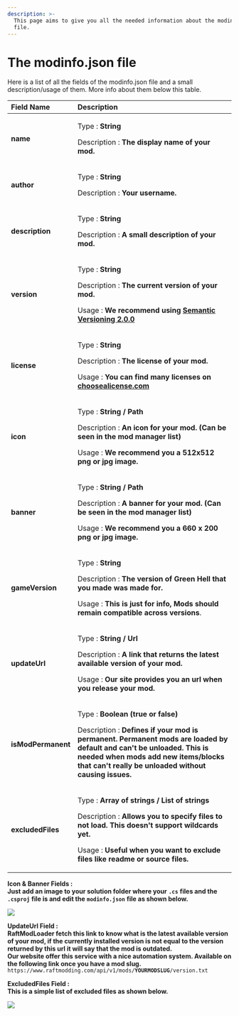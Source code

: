 ```yaml
---
description: >-
  This page aims to give you all the needed information about the modinfo.json
  file.
---
```


# The modinfo.json file

Here is a list of all the fields of the modinfo.json file and a small description/usage of them. More info about them below this table.

<table>
  <thead>
    <tr>
      <th style="text-align:left">Field Name</th>
      <th style="text-align:left">Description</th>
    </tr>
  </thead>
  <tbody>
    <tr>
      <td style="text-align:left"><b>name</b>
      </td>
      <td style="text-align:left">
        <p>Type : <b>String</b>
        </p>
        <p>Description : <b>The display name of your mod.</b>
        </p>
      </td>
    </tr>
    <tr>
      <td style="text-align:left"><b>author</b>
      </td>
      <td style="text-align:left">
        <p>Type : <b>String</b>
        </p>
        <p>Description : <b>Your username.</b>
        </p>
      </td>
    </tr>
    <tr>
      <td style="text-align:left"><b>description</b>
      </td>
      <td style="text-align:left">
        <p>Type : <b>String</b>
        </p>
        <p>Description : <b>A small description of your mod.</b>
        </p>
      </td>
    </tr>
    <tr>
      <td style="text-align:left"><b>version</b>
      </td>
      <td style="text-align:left">
        <p>Type : <b>String</b>
        </p>
        <p>Description : <b>The current version of your mod.</b>
        </p>
        <p>Usage : <b>We recommend using</b>  <a href="https://semver.org/"><b>Semantic Versioning 2.0.0</b></a><b>&#x200B;</b>
        </p>
      </td>
    </tr>
    <tr>
      <td style="text-align:left"><b>license</b>
      </td>
      <td style="text-align:left">
        <p>Type : <b>String</b>
        </p>
        <p>Description : <b>The license of your mod.</b>
        </p>
        <p>Usage : <b>You can find many licenses on</b>  <a href="https://choosealicense.com/"><b>choosealicense.com</b></a><b>&#x200B;</b>
        </p>
      </td>
    </tr>
    <tr>
      <td style="text-align:left"><b>icon</b>
      </td>
      <td style="text-align:left">
        <p>Type : <b>String / Path</b>
        </p>
        <p>Description : <b>An icon for your mod. (Can be seen in the mod manager list)</b>
        </p>
        <p>Usage : <b>We recommend you a 512x512 png or jpg image.</b>
        </p>
      </td>
    </tr>
    <tr>
      <td style="text-align:left"><b>banner</b>
      </td>
      <td style="text-align:left">
        <p>Type : <b>String / Path</b>
        </p>
        <p>Description : <b>A banner for your mod. (Can be seen in the mod manager list)</b>
        </p>
        <p>Usage : <b>We recommend you a 660 x 200 png or jpg image.</b>
        </p>
      </td>
    </tr>
    <tr>
      <td style="text-align:left"><b>gameVersion</b>
      </td>
      <td style="text-align:left">
        <p>Type : <b>String</b>
        </p>
        <p>Description : <b>The version of Green Hell that you made was made for.</b>
        </p>
        <p>Usage : <b>This is just for info, Mods should remain compatible across versions</b>.</p>
      </td>
    </tr>
    <tr>
      <td style="text-align:left"><b>updateUrl</b>
      </td>
      <td style="text-align:left">
        <p>Type : <b>String / Url</b>
        </p>
        <p>Description : <b>A link that returns the latest available version of your mod.</b>
        </p>
        <p>Usage : <b>Our site provides you an url when you release your mod.</b>
        </p>
      </td>
    </tr>
    <tr>
      <td style="text-align:left"><b>isModPermanent</b>
      </td>
      <td style="text-align:left">
        <p>Type : <b>Boolean (true or false)</b>
        </p>
        <p>Description : <b>Defines if your mod is permanent. Permanent mods are loaded by default and can&apos;t be unloaded. This is needed when mods add new items/blocks that can&apos;t really be unloaded without causing issues.</b>
        </p>
      </td>
    </tr>
    <tr>
      <td style="text-align:left"><b>excludedFiles</b>
      </td>
      <td style="text-align:left">
        <p>Type : <b>Array of strings / List of strings</b>
        </p>
        <p>Description : <b>Allows you to specify files to not load. This doesn&apos;t support wildcards yet.</b>
        </p>
        <p>Usage : <b>Useful when you want to exclude files like readme or source files.</b>
        </p>
      </td>
    </tr>
  </tbody>
</table>

 **Icon & Banner Fields :**   
**Just add an image to your solution folder where your** **`.cs`** **files and the** **`.csproj`** **file is and edit the** **`modinfo.json`** **file as shown below.**

![](https://gblobscdn.gitbook.com/assets%2F-M5KKfkIqMO_EFPortVm%2F-M5eDSsjwiUWaLaLvoJ2%2F-M5eLQxSe2MfTv4wdoCA%2Fimage.png?alt=media&token=1dde7eaa-2c04-457f-8dba-f6bb9104b52d)

**UpdateUrl Field :   
RaftModLoader fetch this link to know what is the latest available version of your mod, if the currently installed version is not equal to the version returned by this url it will say that the mod is outdated.  
Our website offer this service with a nice automation system. Available on the following link once you have a mod slug.**  
 `https://www.raftmodding.com/api/v1/mods/`**`YOURMODSLUG`**`/version.txt`

**ExcludedFiles Field :   
This is a simple list of excluded files as shown below.**

![](https://gblobscdn.gitbook.com/assets%2F-M5KKfkIqMO_EFPortVm%2F-M5eDSsjwiUWaLaLvoJ2%2F-M5eMfiNdAlpQcRRqPZ9%2Fimage.png?alt=media&token=a8ed217b-34d5-4e8d-aa92-b0ca01f6f0f2)

